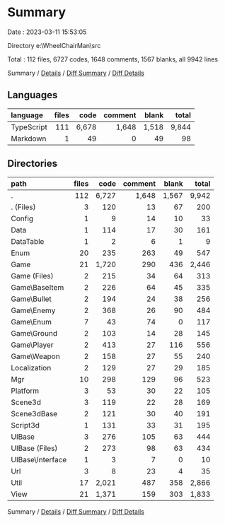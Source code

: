 # Summary

Date : 2023-03-11 15:53:05

Directory e:\\WheelChairMan\\src

Total : 112 files,  6727 codes, 1648 comments, 1567 blanks, all 9942 lines

Summary / [Details](details.md) / [Diff Summary](diff.md) / [Diff Details](diff-details.md)

## Languages
| language | files | code | comment | blank | total |
| :--- | ---: | ---: | ---: | ---: | ---: |
| TypeScript | 111 | 6,678 | 1,648 | 1,518 | 9,844 |
| Markdown | 1 | 49 | 0 | 49 | 98 |

## Directories
| path | files | code | comment | blank | total |
| :--- | ---: | ---: | ---: | ---: | ---: |
| . | 112 | 6,727 | 1,648 | 1,567 | 9,942 |
| . (Files) | 3 | 120 | 13 | 67 | 200 |
| Config | 1 | 9 | 14 | 10 | 33 |
| Data | 1 | 114 | 17 | 30 | 161 |
| DataTable | 1 | 2 | 6 | 1 | 9 |
| Enum | 20 | 235 | 263 | 49 | 547 |
| Game | 21 | 1,720 | 290 | 436 | 2,446 |
| Game (Files) | 2 | 215 | 34 | 64 | 313 |
| Game\\BaseItem | 2 | 226 | 64 | 45 | 335 |
| Game\\Bullet | 2 | 194 | 24 | 38 | 256 |
| Game\\Enemy | 2 | 368 | 26 | 90 | 484 |
| Game\\Enum | 7 | 43 | 74 | 0 | 117 |
| Game\\Ground | 2 | 103 | 14 | 28 | 145 |
| Game\\Player | 2 | 413 | 27 | 116 | 556 |
| Game\\Weapon | 2 | 158 | 27 | 55 | 240 |
| Localization | 2 | 129 | 27 | 29 | 185 |
| Mgr | 10 | 298 | 129 | 96 | 523 |
| Platform | 3 | 53 | 30 | 22 | 105 |
| Scene3d | 3 | 119 | 22 | 28 | 169 |
| Scene3dBase | 2 | 121 | 30 | 40 | 191 |
| Script3d | 1 | 131 | 33 | 31 | 195 |
| UIBase | 3 | 276 | 105 | 63 | 444 |
| UIBase (Files) | 2 | 273 | 98 | 63 | 434 |
| UIBase\\Interface | 1 | 3 | 7 | 0 | 10 |
| Url | 3 | 8 | 23 | 4 | 35 |
| Util | 17 | 2,021 | 487 | 358 | 2,866 |
| View | 21 | 1,371 | 159 | 303 | 1,833 |

Summary / [Details](details.md) / [Diff Summary](diff.md) / [Diff Details](diff-details.md)